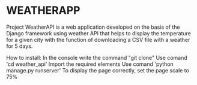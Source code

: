 # WEATHERAPP
Project WeatherAPI is a web application developed on the basis of the Django framework using weather API that helps to display the temperature for a given city with the function of downloading a CSV file with a weather for 5 days.

How to install: In the console write the command "git clone" Use comand 'cd weather_api' Import the required elements Use comand 'python manage.py runserver' To display the page correctly, set the page scale to 75%
